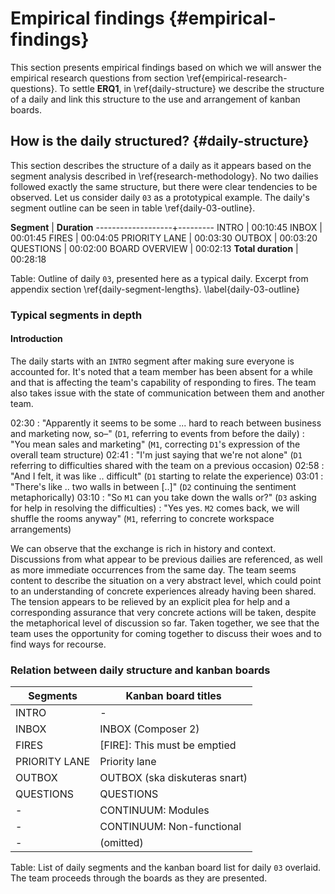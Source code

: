 
# Empirical findings {#empirical-findings}

This section presents empirical findings based on which we will answer the empirical research questions from section \ref{empirical-research-questions}. To settle **ERQ1**, in \ref{daily-structure} we describe the structure of a daily and link this structure to the use and arrangement of kanban boards.

## How is the daily structured? {#daily-structure}

This section describes the structure of a daily as it appears based on the segment analysis described in \ref{research-methodology}. No two dailies followed exactly the same structure, but there were clear tendencies to be observed. Let us consider daily `03` as a prototypical example. The daily's segment outline can be seen in table \ref{daily-03-outline}.

**Segment**        | **Duration**
-------------------+---------
INTRO	             | 00:10:45
INBOX	             | 00:01:45
FIRES	             | 00:04:05
PRIORITY LANE	     | 00:03:30
OUTBOX	           | 00:03:20
QUESTIONS	         | 00:02:00
BOARD OVERVIEW	   | 00:02:13
**Total duration** | 00:28:18

Table: Outline of daily `03`, presented here as a typical daily. Excerpt from appendix section \ref{daily-segment-lengths}. \label{daily-03-outline}

### Typical segments in depth

#### Introduction

The daily starts with an `INTRO` segment after making sure everyone is accounted for. It's noted that a team member has been absent for a while and that is affecting the team's capability of responding to fires. The team also takes issue with the state of communication between them and another team.

02:30
:   "Apparently it seems to be some ... hard to reach between business and marketing now, so–" (`D1`, referring to events from before the daily)
:   "You mean sales and marketing" (`M1`, correcting `D1`'s expression of the overall team structure)
02:41
:   "I'm just saying that we're not alone" (`D1` referring to difficulties shared with the team on a previous occasion)
02:58
:   "And I felt, it was like .. difficult" (`D1` starting to relate the experience)
03:01
:   "There's like .. two walls in between [..]" (`D2` continuing the sentiment metaphorically)
03:10
:   "So `M1` can you take down the walls or?" (`D3` asking for help in resolving the difficulties)
:   "Yes yes. `M2` comes back, we will shuffle the rooms anyway" (`M1`, referring to concrete workspace arrangements)

We can observe that the exchange is rich in history and context. Discussions from what appear to be previous dailies are referenced, as well as more immediate occurrences from the same day. The team seems content to describe the situation on a very abstract level, which could point to an understanding of concrete experiences already having been shared. The tension appears to be relieved by an explicit plea for help and a corresponding assurance that very concrete actions will be taken, despite the metaphorical level of discussion so far. Taken together, we see that the team uses the opportunity for coming together to discuss their woes and to find ways for recourse.



<!--
- mitä suurin piirtein tapahtuu, miten osioista toiseen siirrytään
- tapahtuuko jotain arpomista sen suhteen mikä juttu otetaan seuraavaksi
- miten päätetään ollaanko valmiita
-->


### Relation between daily structure and kanban boards


Segments      | Kanban board titles
--------------|---------------
INTRO         | -
INBOX         | INBOX (Composer 2)
FIRES         | [FIRE]: This must be emptied
PRIORITY LANE | Priority lane
OUTBOX        | OUTBOX (ska diskuteras snart)
QUESTIONS     | QUESTIONS
\-            | CONTINUUM: Modules
\-            | CONTINUUM: Non-functional
\-            | (omitted)

Table: List of daily segments and the kanban board list for daily `03` overlaid. The team proceeds through the boards as they are presented.

